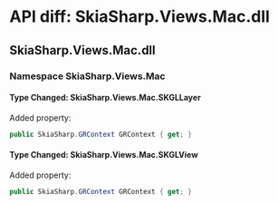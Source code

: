 # API diff: SkiaSharp.Views.Mac.dll

## SkiaSharp.Views.Mac.dll

### Namespace SkiaSharp.Views.Mac

#### Type Changed: SkiaSharp.Views.Mac.SKGLLayer

Added property:

```csharp
public SkiaSharp.GRContext GRContext { get; }
```


#### Type Changed: SkiaSharp.Views.Mac.SKGLView

Added property:

```csharp
public SkiaSharp.GRContext GRContext { get; }
```



